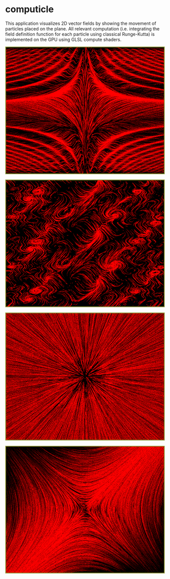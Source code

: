 # computicle

This application visualizes 2D vector fields by showing the movement of particles placed on the plane. All relevant computation (i.e. integrating the field definition function for each particle using classical Runge-Kutta) is implemented on the GPU using GLSL compute shaders.

![Example 0](screenshot/computicle_0.png)

![Example 1](screenshot/computicle_1.png)

![Example 2](screenshot/computicle_2.png)

![Example 3](screenshot/computicle_3.png)
